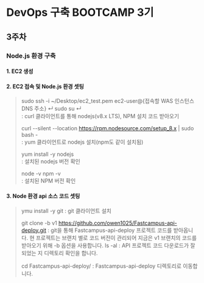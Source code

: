 # DevOps 구축 BOOTCAMP 3기
## 3주차

### Node.js 환경 구축

#### 1. EC2 생성

#### 2. EC2 접속 및 Node.js 환경 셋팅

> sudo ssh -i ~/Desktop/ec2_test.pem ec2-user@{접속할 WAS 인스턴스 DNS 주소} ↵ sudo su ↵  
> : curl 클라이언트를 통해 nodejs(v8.x LTS), NPM 설치 코드 받아오기
> 
> curl --silent --location https://rpm.nodesource.com/setup_8.x | sudo bash -  
> : yum 클라이언트로 nodejs 설치(npm도 같이 설치됨)
>
> yum install -y nodejs  
> : 설치된 nodejs 버전 확인
>
> node -v npm -v  
> : 설치된 NPM 버전 확인 

#### 3. Node 환경 api 소스 코드 셋팅

> ymu install -y git
> : git 클라이언트 설치
> 
> git clone -b v1 https://github.com/owen1025/Fastcampus-api-deploy.git
> : git을 통해 Fastcampus-api-deploy 프로젝트 코드를 받아옵니다. 현 프로젝트는 브랜치 별로 코드 버전이
>   관리되어 지금은 v1 브랜치의 코드를 받아오기 위해 -b 옵션을 사용합니다.
> ls -al
> : API 프로젝트 코드 다운로드가 잘 되었는 지 디렉토리 확인을 합니다.
> 
> cd Fastcampus-api-deploy/
> : Fastcampus-api-deploy 디렉토리로 이동합니다.
